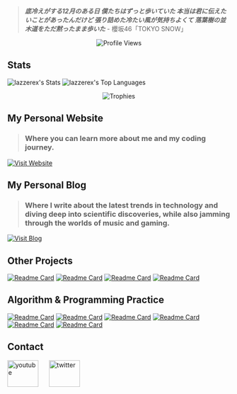 >**_底冷えがする12月のある日 僕たちはずっと歩いていた 
本当は君に伝えたいことがあったんだけど 
張り詰めた冷たい風が気持ちよくて 
落葉樹の並木道をただ黙ったまま歩いた_**   - 櫻坂46「TOKYO SNOW」

<div align="center">
  <img src="https://komarev.com/ghpvc/?username=lazzerex" alt="Profile Views">
</div>

## Stats

![lazzerex's Stats](https://github-readme-stats.vercel.app/api?username=lazzerex&theme=vue-dark&show_icons=true&hide_border=true&count_private=true&&show=reviews,prs_merged,prs_merged_percentage)  ![lazzerex's Top Languages](https://github-readme-stats.vercel.app/api/top-langs/?username=lazzerex&theme=vue-dark&show_icons=true&hide_border=true&layout=compact&langs_count=14)

<div align="center">
  <img src="https://github-profile-trophy.vercel.app/?username=lazzerex&theme=onedark&title=-Stars,-Followers,-Issues,-Experience&margin-w=15" alt="Trophies">
</div>

## My Personal Website
> ### Where you can learn more about me and my coding journey.

[![Visit Website](https://img.shields.io/badge/Visit-My%20Website-blue?style=for-the-badge&logo=vercel)](https://lazzerex.github.io/)

## My Personal Blog
> ### Where I write about the latest trends in technology and diving deep into scientific discoveries, while also jamming through the worlds of music and gaming.

[![Visit Blog](https://img.shields.io/badge/Visit-My%20Blog-blue?style=for-the-badge&logo=vercel)](https://lazzerex-blog.vercel.app/)

## Other Projects

[![Readme Card](https://github-readme-stats.vercel.app/api/pin/?username=lazzerex&repo=lazzerex.github.io&show_owner=true)](https://github.com/lazzerex/lazzerex.github.io)  [![Readme Card](https://github-readme-stats.vercel.app/api/pin/?username=lazzerex&repo=ferris-lang&show_owner=true)](https://github.com/lazzerex/ferris-lang) 
[![Readme Card](https://github-readme-stats.vercel.app/api/pin/?username=lazzerex&repo=premier-league-analysis&show_owner=true)](https://github.com/lazzerex/premier-league-analysis)  [![Readme Card](https://github-readme-stats.vercel.app/api/pin/?username=lazzerex&repo=portfolio-layout&show_owner=true)](https://github.com/lazzerex/portfolio-layout)

 ## Algorithm & Programming Practice

[![Readme Card](https://github-readme-stats.vercel.app/api/pin/?username=lazzerex&repo=Floyd-Warshall-Algorithm&show_owner=true)](https://github.com/lazzerex/Floyd-Warshall-Algorithm)
[![Readme Card](https://github-readme-stats.vercel.app/api/pin/?username=lazzerex&repo=Ruby-Selection-Sort&show_owner=true)](https://github.com/lazzerex/Ruby-Selection-Sort)
[![Readme Card](https://github-readme-stats.vercel.app/api/pin/?username=lazzerex&repo=Markov-Chain&show_owner=true)](https://github.com/lazzerex/Markov-Chain)
[![Readme Card](https://github-readme-stats.vercel.app/api/pin/?username=lazzerex&repo=Johnson-Algorithm&show_owner=true)](https://github.com/lazzerex/Johnson-Algorithm)
[![Readme Card](https://github-readme-stats.vercel.app/api/pin/?username=lazzerex&repo=Pascal-Bubble-Sort&show_owner=true)](https://github.com/lazzerex/Pascal-Bubble-Sort)
[![Readme Card](https://github-readme-stats.vercel.app/api/pin/?username=lazzerex&repo=Assembly-Guessing-Game&show_owner=true)](https://github.com/lazzerex/Assembly-Guessing-Game)

## Contact
<p align="left">
<a href="https://www.youtube.com/@lazzerex8779" target="_blank"><img align="center" src="https://raw.githubusercontent.com/rahuldkjain/github-profile-readme-generator/master/src/images/icons/Social/youtube.svg" alt="youtube" height="60" width="70" /></a>
&nbsp;&nbsp;&nbsp;&nbsp;
<a href="https://x.com/_zeronos" target="_blank"><img align="center" src="https://raw.githubusercontent.com/rahuldkjain/github-profile-readme-generator/master/src/images/icons/Social/twitter.svg" alt="twitter" height="60" width="70" /></a>
</p>



